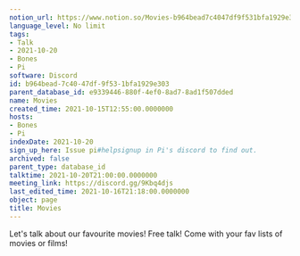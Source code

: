 ```yaml
---
notion_url: https://www.notion.so/Movies-b964bead7c4047df9f531bfa1929e303
language_level: No limit
tags:
- Talk
- 2021-10-20
- Bones
- Pi
software: Discord
id: b964bead-7c40-47df-9f53-1bfa1929e303
parent_database_id: e9339446-880f-4ef0-8ad7-8ad1f507dded
name: Movies
created_time: 2021-10-15T12:55:00.0000000
hosts:
- Bones
- Pi
indexDate: 2021-10-20
sign_up_here: Issue pi#helpsignup in Pi's discord to find out.
archived: false
parent_type: database_id
talktime: 2021-10-20T21:00:00.0000000
meeting_link: https://discord.gg/9Kbq4djs
last_edited_time: 2021-10-16T21:18:00.0000000
object: page
title: Movies
---
```


Let's talk about our favourite movies!
Free talk! Come with your fav lists of movies or films!


